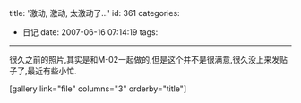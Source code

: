 title: '激动, 激动, 太激动了...'
id: 361
categories:
  - 日记
date: 2007-06-16 07:14:19
tags:
---

很久之前的照片,其实是和M-02一起做的,但是这个并不是很满意,很久没上来发贴子了,最近有些小忙.

[gallery link="file" columns="3" orderby="title"]